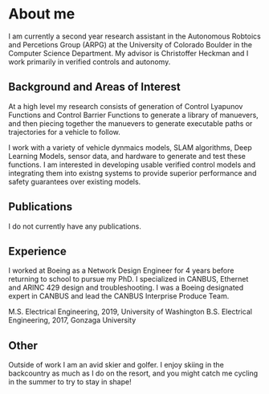 # About me
I am currently a second year research assistant in the Autonomous Robtoics and Percetions Group (ARPG) at the University of Colorado Boulder in the Computer Science Department. My advisor is Christoffer Heckman and I work primarily in verified controls and autonomy.

## Background and Areas of Interest
At a high level my research consists of generation of Control Lyapunov Functions and Control Barrier Functions to generate a library of manuevers, and then piecing together the manuevers to generate executable paths or trajectories for a vehicle to follow. 

I work with a variety of vehicle dynmaics models, SLAM algorithms, Deep Learning Models, sensor data, and hardware to generate and test these functions. I am interested in developing usable verified control models and integrating them into existng systems to provide superior performance and safety guarantees over existing models.

## Publications
I do not currently have any publications.


## Experience 
I worked at Boeing as a Network Design Engineer for 4 years before returning to school to pursue my PhD. I specialized in CANBUS, Ethernet and ARINC 429 design and troubleshooting. I was a Boeing designated expert in CANBUS and lead the CANBUS Interprise Produce Team.

M.S. Electrical Engineering, 2019, University of Washington
B.S. Electrical Engineering, 2017, Gonzaga University

## Other
Outside of work I am an avid skier and golfer. I enjoy skiing in the backcountry as much as I do on the resort, and you might catch me cycling in the summer to try to stay in shape!
